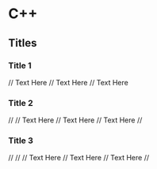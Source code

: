 # C++
## Titles
### Title 1
  // Text Here
  // Text Here
  // Text Here
### Title 2
  //
    // Text Here
    // Text Here
    // Text Here
  //
### Title 3
  //
    //
      // Text Here
      // Text Here
      // Text Here
  //
